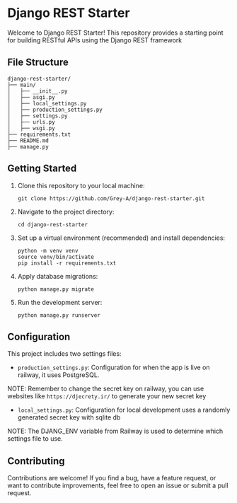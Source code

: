 # Django REST Starter

Welcome to Django REST Starter! This repository provides a starting point for building RESTful APIs using the Django REST framework

## File Structure
```
django-rest-starter/
├── main/
│   ├── __init__.py
│   ├── asgi.py
│   ├── local_settings.py
│   ├── production_settings.py
│   ├── settings.py
│   ├── urls.py
│   ├── wsgi.py
├── requirements.txt
├── README.md
├── manage.py
```

## Getting Started

1. Clone this repository to your local machine:
   ```shell
   git clone https://github.com/Grey-A/django-rest-starter.git
   ```

2. Navigate to the project directory:
   ```shell
   cd django-rest-starter
   ```

3. Set up a virtual environment (recommended) and install dependencies:
   ```shell
   python -m venv venv
   source venv/bin/activate
   pip install -r requirements.txt
   ```

4. Apply database migrations:
   ```shell
   python manage.py migrate
   ```

5. Run the development server:
   ```shell
   python manage.py runserver
   ```

## Configuration

This project includes two settings files:

- `production_settings.py`: Configuration for when the app is live on railway, it uses PostgreSQL. 
  
NOTE: Remember to change the secret key on railway, you can use websites like `https://djecrety.ir/` to generate your new secret key

- `local_settings.py`: Configuration for local development uses a randomly generated secret key with sqlite db
  
NOTE: The DJANG_ENV variable from Railway is used to determine which settings file to use.

## Contributing

Contributions are welcome! If you find a bug, have a feature request, or want to contribute improvements, feel free to open an issue or submit a pull request.
